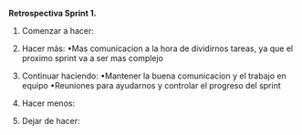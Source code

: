 **Retrospectiva Sprint 1.**

1. Comenzar a hacer:


2. Hacer más:
•Mas comunicacion a la hora de dividirnos tareas, ya que el proximo sprint va a ser mas complejo


3. Continuar haciendo:
•Mantener la buena comunicacion y el trabajo en equipo
•Reuniones para ayudarnos y controlar el progreso del sprint


4. Hacer menos:



5. Dejar de hacer:
